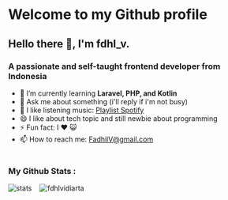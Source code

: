 <h1>Welcome to my Github profile</h1>

<h2>Hello there 👋, I'm fdhl_v.</h2>
<h3>A passionate and self-taught frontend developer from Indonesia</h3>

- 🌱 I’m currently learning **Laravel, PHP, and Kotlin**
- 💬 Ask me about something (i'll reply if i'm not busy)
- 🎵 I like listening music: <a href="https://open.spotify.com/playlist/5A5FKNkc8NSDgGQfZtn59V?si=2a971236e7974598">Playlist Spotify</a> 
- 😄 I like about tech topic and still newbie about programming
- ⚡ Fun fact: I ❤️ 😺 
- 📫 How to reach me: <a href="fdhlvidiarta@gmail.com">FadhilV@gmail.com</a> <br><br>

<p align="left">
  <h3>My Github Stats :</h3>
  <span>
    <img src="https://github-meko-stats.vercel.app/api?username=fdhlvidiarta&show_icons=true&theme=transparent&include_all_commits=true" alt="stats" /> 
    &nbsp;&nbsp;
    <img src="https://github-meko-stats.vercel.app/api/top-langs?username=fdhlvidiarta&show_icons=true&theme=transparent&locale=en&layout=compact" alt="fdhlvidiarta" /> 
  </span>
</p>


